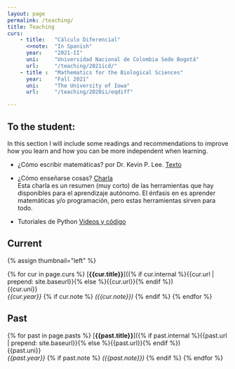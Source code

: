 ```yaml
---
layout: page
permalink: /teaching/
title: Teaching
curs:
    - title:   "Cálculo Diferencial"
      <>note:  "In Spanish"
      year:    "2021-II"
      uni:     "Universidad Nacional de Colombia Sede Bogotá"
      url:     "/teaching/2021icd/" 
	- title :  "Mathematics for the Biological Sciences"
	  year:    "Fall 2021"
	  uni:     "The University of Iowa"
	  url:     "/teaching/2020ii/eqdiff"

---
```


## To the student: 
In this section I will include some readings and recommendations to improve how you learn and  how you can be more independent when learning.
- ¿Cómo escribir matemáticas? por Dr. Kevin P. Lee. [Texto](https://drive.google.com/file/d/16ZX_W6Cavz5x3HQockBGEuJxnasIT7LM/view?usp=sharing) 
- ¿Cómo enseñarse cosas? [Charla](https://drive.google.com/file/d/1scFYa1vfBog3Il0icdKs0MjSdB5pwipq/view?usp=sharing) 
<br> Esta charla es un resumen (muy corto) de las herramientas que hay disponibles para el aprendizaje autónomo. El énfasis en es aprender matemáticas y/o programación, pero estas herramientas sirven para todo.

- Tutoriales de Python [Videos y código](https://drive.google.com/drive/folders/1-cNsHTWosjvuEo8F7eOjHGevE88UzzoW?usp=sharing)

## Current
{% assign thumbnail="left" %}

{% for cur in page.curs %}
[**{{cur.title}}**]({% if cur.internal %}{{cur.url | prepend: site.baseurl}}{% else %}{{cur.url}}{% endif %})<br />
{{cur.uni}}<br />
*{{cur.year}}*
{% if cur.note %} *({{cur.note}})*
{% endif %}
{% endfor %}

## Past 
{% for past in page.pasts %}
[**{{past.title}}**]({% if past.internal %}{{past.url | prepend: site.baseurl}}{% else %}{{past.url}}{% endif %})<br />
{{past.uni}}<br />
*{{past.year}}*
{% if past.note %} *({{past.note}})*
{% endif %}
{% endfor %}
